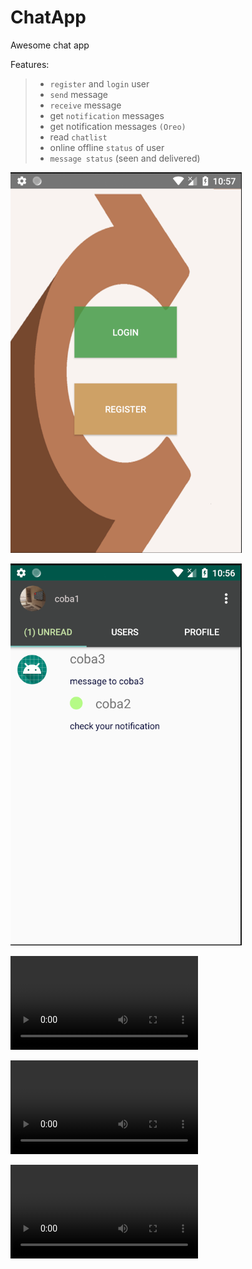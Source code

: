 # ChatApp
Awesome chat app

Features:

> - `register` and `login` user
> - `send` message
> - `receive` message
> - get `notification` messages
> - get notification messages `(Oreo)`
> - read `chatlist`
> - online offline `status` of user
> - `message status` (seen and delivered)


![Screenshot](loginview.png) 

![Screenshot](chats.png)


![Screenshot](register.mp4)

![Screenshot](login.mp4)

![Screenshot](preview.mp4)
